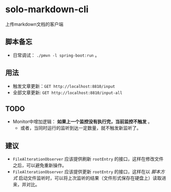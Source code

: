 # solo-markdown-cli
上传markdown文档的客户端

## 脚本备忘
- 日常调试： `./pmvn -l spring-boot:run` 。

## 用法
- 触发文章更新：`GET http://localhost:8810/input`
- 全部文章更新: `GET http://localhost:8810/input-all`

## TODO
- Monitor中增加逻辑： **如果上一个监控没有执行完，当前监控不触发** 。
  - 或者，当同时运行的监听到达一定数量，就不触发新监听了。
  
## 建议
- `FileAlterationObserver` 应该提供刷新 `rootEntry` 的接口，这样在修改文件之后，可以避免重新操作。
- `FileAlterationObserver` 应该提供更新 `rootEntry` 的接口，这样在以 *脚本方式* 启动文件监听时，可以将上次监听的结果（文件形式保存在硬盘上）读取进来，并对比。